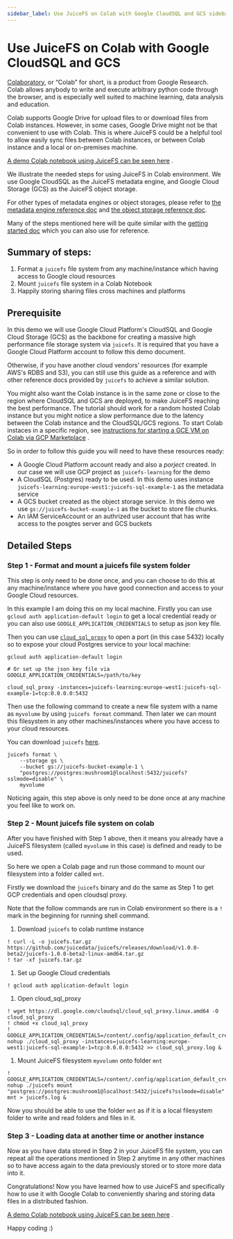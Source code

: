```yaml
---
sidebar_label: Use JuiceFS on Colab with Google CloudSQL and GCS sidebar_position: 4 slug: /juicefs_on_colab
---
```


# Use JuiceFS on Colab with Google CloudSQL and GCS

[Colaboratory](https://colab.research.google.com), or “Colab” for short, is a product from Google Research. Colab allows
anybody to write and execute arbitrary python code through the browser, and is especially well suited to machine
learning, data analysis and education.

Colab supports Google Drive for upload files to or download files from Colab instances. However, in some cases, Google
Drive might not be that convenient to use with Colab. This is where JuiceFS could be a helpful tool to allow easily sync
files between Colab instances, or between Colab instance and a local or on-premises machine.

[A demo Colab notebook using JuiceFS can be seen here](https://colab.research.google.com/drive/1wA8vRwqiihXkI6ViDU8Ud868UeYtmCo5)
.

We illustrate the needed steps for using JuiceFS in Colab environment. We use Google CloudSQL as the JuiceFS metadata
engine, and Google Cloud Storage (GCS) as the JuiceFS object storage.

For other types of metadata engines or object storages, please refer
to [the metadata engine reference doc](../reference/how_to_setup_metadata_engine.md)
and [the object storage reference doc](../reference/how_to_setup_object_storage.md).

Many of the steps mentioned here will be quite similar with
the [getting started doc](../getting-started/for_distributed.md)
which you can also use for reference.

## Summary of steps:

1. Format a `juicefs` file system from any machine/instance which having access to Google cloud resources
2. Mount `juicefs` file system in a Colab Notebook
3. Happily storing sharing files cross machines and platforms

## Prerequisite

In this demo we will use Google Cloud Platform's CloudSQL and Google Cloud Storage (GCS) as the backbone for creating a
massive high performance file storage system via `juicefs`. It is required that you have a Google Cloud Platform account
to follow this demo document.

Otherwise, if you have another cloud vendors' resources (for example AWS's RDBS and S3), you can still use this guide as
a reference and with other reference docs provided by `juicefs` to achieve a similar solution.

You might also want the Colab instance is in the same zone or close to the region where CloudSQL and GCS are deployed,
to make JuiceFS reaching the best performance. The tutorial should work for a random hosted Colab instance but you might
notice a slow performance due to the latency between the Colab instance and the CloudSQL/GCS regions. To start Colab
instaces in a specific region,
see [instructions for starting a GCE VM on Colab via GCP Marketplace](https://research.google.com/colaboratory/marketplace.html)
.

So in order to follow this guide you will need to have these resources ready:

* A Google Cloud Platform account ready and also a *porject* created. In our case we will use GCP project
  as `juicefs-learning` for the demo
* A CloudSQL (Postgres) ready to be used. In this demo uses instance
  `juicefs-learning:europe-west1:juicefs-sql-example-1` as the metadata service
* A GCS bucket created as the object storage service. In this demo we use
  `gs://juicefs-bucket-example-1` as the bucket to store file chunks.
* An IAM ServiceAccount or an authrized user account that has write access to the posgtes server and GCS buckets

## Detailed Steps

### Step 1 - Format and mount a juicefs file system folder

This step is only need to be done once, and you can choose to do this at any machine/instance where you have good
connection and access to your Google Cloud resources.

In this example I am doing this on my local machine. Firstly you can use
`gcloud auth application-default login` to get a local credential ready or you can also
use `GOOGLE_APPLICATION_CREDENTIALS` to setup as json key file.

Then you can use [`cloud_sql_proxy`](https://cloud.google.com/sql/docs/mysql/connect-admin-proxy) to open a port (in
this case 5432) locally so to expose your cloud Postgres service to your local machine:

```
gcloud auth application-default login

# Or set up the json key file via GOOGLE_APPLICATION_CREDENTIALS=/path/to/key

cloud_sql_proxy -instances=juicefs-learning:europe-west1:juicefs-sql-example-1=tcp:0.0.0.0:5432
```

Then use the following command to create a new file system with a name as `myvolume` by using `juicefs format` command.
Then later we can mount this filesystem in any other machines/instances where you have access to your cloud resources.

You can download `juicefs` [here](https://github.com/juicedata/juicefs/releases).

```
juicefs format \
    --storage gs \
    --bucket gs://juicefs-bucket-example-1 \
    "postgres://postgres:mushroom1@localhost:5432/juicefs?sslmode=disable" \
    myvolume
```

Noticing again, this step above is only need to be done once at any machine you feel like to work on.

### Step 2 - Mount juicefs file system on colab

After you have finished with Step 1 above, then it means you already have a JuiceFS filesystem (called `myvolume` in
this case) is defined and ready to be used.

So here we open a Colab page and run those command to mount our filesystem into a folder called `mnt`.

Firstly we download the `juicefs` binary and do the same as Step 1 to get GCP credentials and open cloudsql proxy.

Note that the follow commands are run in Colab environment so there is a
`!` mark in the beginning for running shell command.

1. Download `juicefs` to colab runtime instance

```
! curl -L -o juicefs.tar.gz https://github.com/juicedata/juicefs/releases/download/v1.0.0-beta2/juicefs-1.0.0-beta2-linux-amd64.tar.gz 
! tar -xf juicefs.tar.gz
```

1. Set up Google Cloud credentials

```
! gcloud auth application-default login
```

1. Open cloud_sql_proxy

```
! wget https://dl.google.com/cloudsql/cloud_sql_proxy.linux.amd64 -O cloud_sql_proxy
! chmod +x cloud_sql_proxy
! GOOGLE_APPLICATION_CREDENTIALS=/content/.config/application_default_credentials.json nohup ./cloud_sql_proxy -instances=juicefs-learning:europe-west1:juicefs-sql-example-1=tcp:0.0.0.0:5432 >> cloud_sql_proxy.log &
```

1. Mount JuiceFS filesystem `myvolumn` onto folder `mnt`

```
! GOOGLE_APPLICATION_CREDENTIALS=/content/.config/application_default_credentials.json nohup ./juicefs mount  "postgres://postgres:mushroom1@localhost:5432/juicefs?sslmode=disable" mnt > juicefs.log &
```

Now you should be able to use the folder `mnt` as if it is a local filesystem folder to write and read folders and files
in it.

### Step 3 - Loading data at another time or another instance

Now as you have data stored in Step 2 in your JuiceFS file system, you can repeat all the operations mentioned in Step 2
anytime in any other machines so to have access again to the data previously stored or to store more data into it.

Congratulations! Now you have learned how to use JuiceFS and specifically how to use it with Google Colab to
conveniently sharing and storing data files in a distributed fashion.

[A demo Colab notebook using JuiceFS can be seen here](https://colab.research.google.com/drive/1wA8vRwqiihXkI6ViDU8Ud868UeYtmCo5)
.

Happy coding :)
